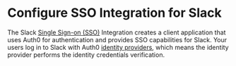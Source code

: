# Configure SSO Integration for Slack

The Slack [Single Sign-on (SSO)](https://auth0.com/docs/sso) Integration creates a client application that uses Auth0 for authentication and provides SSO capabilities for Slack. Your users log in to Slack with Auth0 [identity providers](https://auth0.com/docs/identityproviders), which means the identity provider performs the identity credentials verification.
